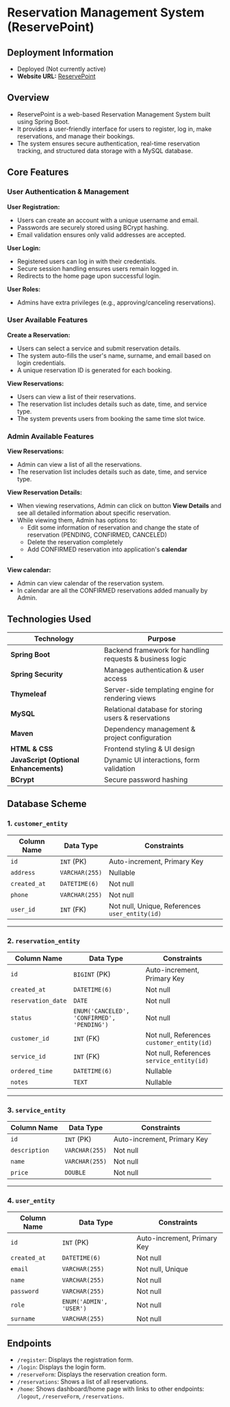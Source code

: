 # Reservation Management System (ReservePoint)

## Deployment Information

- Deployed (Not currently active)
- **Website URL:** [ReservePoint](http://130.162.229.180/)

## Overview

- ReservePoint is a web-based Reservation Management System built using Spring Boot. 
- It provides a user-friendly interface for users to register, log in, make reservations, and manage their bookings.
- The system ensures secure authentication, real-time reservation tracking, and structured data storage with a MySQL database.

## Core Features

### User Authentication & Management

**User Registration:**
- Users can create an account with a unique username and email.
- Passwords are securely stored using BCrypt hashing.
- Email validation ensures only valid addresses are accepted.

**User Login:**
- Registered users can log in with their credentials.
- Secure session handling ensures users remain logged in.
- Redirects to the home page upon successful login.

**User Roles:**
- Admins have extra privileges (e.g., approving/canceling reservations).

### User Available Features

**Create a Reservation:**
- Users can select a service and submit reservation details.
- The system auto-fills the user's name, surname, and email based on login credentials.
- A unique reservation ID is generated for each booking.

**View Reservations:**
- Users can view a list of their reservations.
- The reservation list includes details such as date, time, and service type.
- The system prevents users from booking the same time slot twice.

### Admin Available Features

**View Reservations:**
- Admin can view a list of all the reservations.
- The reservation list includes details such as date, time, and service type.

**View Reservation Details:**
- When viewing reservations, Admin can click on button **View Details** and see all detailed information about specific reservation.
- While viewing them, Admin has options to:
	- Edit some information of reservation and change the state of reservation (PENDING, CONFIRMED, CANCELED)
	- Delete the reservation completely
	- Add CONFIRMED reservation into application's **calendar**
- 

**View calendar:**
- Admin can view calendar of the reservation system.
- In calendar are all the CONFIRMED reservations added manually by Admin.

## Technologies Used

| Technology                             | Purpose                                                  |
| -------------------------------------- | -------------------------------------------------------- |
| **Spring Boot**                        | Backend framework for handling requests & business logic |
| **Spring Security**                    | Manages authentication & user access                     |
| **Thymeleaf**                          | Server-side templating engine for rendering views        |
| **MySQL**                              | Relational database for storing users & reservations     |
| **Maven**                              | Dependency management & project configuration            |
| **HTML & CSS**                         | Frontend styling & UI design                             |
| **JavaScript (Optional Enhancements)** | Dynamic UI interactions, form validation                 |
| **BCrypt**                             | Secure password hashing                                  |

## Database Scheme

### 1. `customer_entity`

| Column Name  | Data Type      | Constraints                                    |
| ------------ | -------------- | ---------------------------------------------- |
| `id`         | `INT` (PK)     | Auto-increment, Primary Key                    |
| `address`    | `VARCHAR(255)` | Nullable                                       |
| `created_at` | `DATETIME(6)`  | Not null                                       |
| `phone`      | `VARCHAR(255)` | Not null                                       |
| `user_id`    | `INT` (FK)     | Not null, Unique, References `user_entity(id)` |

---

### 2. `reservation_entity`

| Column Name        | Data Type                                  | Constraints                                |
| ------------------ | ------------------------------------------ | ------------------------------------------ |
| `id`               | `BIGINT` (PK)                              | Auto-increment, Primary Key                |
| `created_at`       | `DATETIME(6)`                              | Not null                                   |
| `reservation_date` | `DATE`                                     | Not null                                   |
| `status`           | `ENUM('CANCELED', 'CONFIRMED', 'PENDING')` | Not null                                   |
| `customer_id`      | `INT` (FK)                                 | Not null, References `customer_entity(id)` |
| `service_id`       | `INT` (FK)                                 | Not null, References `service_entity(id)`  |
| `ordered_time`     | `DATETIME(6)`                              | Nullable                                   |
| `notes`            | `TEXT`                                     | Nullable                                   |

---

### 3. `service_entity`

| Column Name   | Data Type      | Constraints                 |
| ------------- | -------------- | --------------------------- |
| `id`          | `INT` (PK)     | Auto-increment, Primary Key |
| `description` | `VARCHAR(255)` | Not null                    |
| `name`        | `VARCHAR(255)` | Not null                    |
| `price`       | `DOUBLE`       | Not null                    |

---

### 4. `user_entity`

| Column Name  | Data Type               | Constraints                 |
| ------------ | ----------------------- | --------------------------- |
| `id`         | `INT` (PK)              | Auto-increment, Primary Key |
| `created_at` | `DATETIME(6)`           | Not null                    |
| `email`      | `VARCHAR(255)`          | Not null, Unique            |
| `name`       | `VARCHAR(255)`          | Not null                    |
| `password`   | `VARCHAR(255)`          | Not null                    |
| `role`       | `ENUM('ADMIN', 'USER')` | Not null                    |
| `surname`    | `VARCHAR(255)`          | Not null                    |

## Endpoints
- `/register`: Displays the registration form.
- `/login`: Displays the login form.
- `/reserveForm`: Displays the reservation creation form.
- `/reservations`: Shows a list of all reservations.
- `/home`: Shows dashboard/home page with links to other endpoints: `/logout`, `/reserveForm`, `/reservations`.

